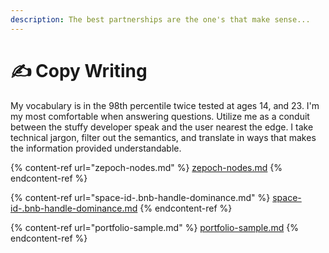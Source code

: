 ```yaml
---
description: The best partnerships are the one's that make sense...
---
```


# ✍ Copy Writing

My vocabulary is in the 98th percentile twice tested at ages 14, and 23. I'm my most comfortable when answering questions. Utilize me as a conduit between the stuffy developer speak and the user nearest the edge. I take technical jargon, filter out the semantics, and translate in ways that makes the information provided understandable. &#x20;

{% content-ref url="zepoch-nodes.md" %}
[zepoch-nodes.md](zepoch-nodes.md)
{% endcontent-ref %}

{% content-ref url="space-id-.bnb-handle-dominance.md" %}
[space-id-.bnb-handle-dominance.md](space-id-.bnb-handle-dominance.md)
{% endcontent-ref %}

{% content-ref url="portfolio-sample.md" %}
[portfolio-sample.md](portfolio-sample.md)
{% endcontent-ref %}
